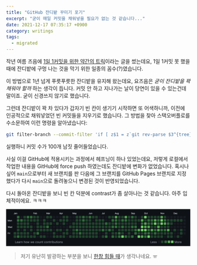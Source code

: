 ```yaml
---
title: "GitHub 잔디밭 꾸미기 포기"
excerpt: "굳이 매일 커밋을 채워넣을 필요가 없는 것 같습니다..."
date: 2021-12-17 07:35:17 +0900
category: writings
tags:
  - migrated
---
```


작년 여름 즈음에 [1일 1커밋을 위한 약간의 트릭](https://blog.potados.com/dev/gardening-github/)이라는 글을 썼는데요, 1일 1커밋 못 했을 때에 잔디밭에 구멍 나는 것을 막기 위한 일종의 꼼수(?)였습니다.

이 방법으로 1년 넘게 푸릇푸릇한 잔디밭을 유지해 왔는데요, 요즈음은 *굳이 잔디밭을 꽉 채워야 할까* 하는 생각이 듭니다. 커밋 안 하고 지나가는 날이 당연이 있을 수 있는건데 말이죠. 굳이 신경쓰지 않기로 했습니다.

그런데 잔디밭이 꽉 차 있다가 갑자기 빈 칸이 생기기 시작하면 또 어색하니까, 이전에 인공적으로 채워넣었던 빈 커밋들을 지우기로 했습니다. 그 방법을 찾아 스택오버플로를 수소문하여 이런 명령을 알아냈습니다:

```bash
git filter-branch --commit-filter 'if [ z$1 = z`git rev-parse $3^{tree}` ]; then skip_commit "$@"; else git commit-tree "$@"; fi' "$@"
```

실행하니 커밋 수가 100개 남짓 줄어들었습니다.

사실 이걸 GitHub에 적용시키는 과정에서 헤프닝이 하나 있었는데요, 저렇게 로컬에서 작업한 내용을 GitHub에 force push 하였는데도 잔디밭에 변화가 없었습니다. 혹시나 싶어 `main`으로부터 새 브랜치를 판 다음에 그 브랜치를 GitHub Pages 브랜치로 지정했다가 다시 `main`으로 돌려놓으니 변경된 것이 반영되었습니다.

다시 돌아온 잔디밭을 보니 빈 칸 덕분에 contrast가 좀 살아나는 것 같습니다. 아주 입체적이에요. ㅋㅋㅋ

![github-grass-without-empty-commits.png](/assets/images/Atw7Kfh.png)

> 저기 유난히 발광하는 부분을 보니 [한창 힘들 때](https://blog.potados.com/writings/being-a-paid-worker)가 생각나네요. ㅠ
